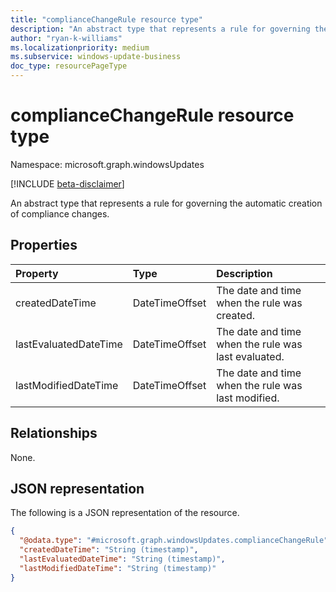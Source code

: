 ```yaml
---
title: "complianceChangeRule resource type"
description: "An abstract type that represents a rule for governing the automatic creation of compliance changes."
author: "ryan-k-williams"
ms.localizationpriority: medium
ms.subservice: windows-update-business
doc_type: resourcePageType
---
```


# complianceChangeRule resource type

Namespace: microsoft.graph.windowsUpdates

[!INCLUDE [beta-disclaimer](../../includes/beta-disclaimer.md)]

An abstract type that represents a rule for governing the automatic creation of compliance changes.

## Properties
| Property              | Type           | Description                                         |
|:----------------------|:---------------|:----------------------------------------------------|
| createdDateTime       | DateTimeOffset | The date and time when the rule was created.        |
| lastEvaluatedDateTime | DateTimeOffset | The date and time when the rule was last evaluated. |
| lastModifiedDateTime  | DateTimeOffset | The date and time when the rule was last modified.  |

## Relationships
None.

## JSON representation
The following is a JSON representation of the resource.
<!-- {
  "blockType": "resource",
  "@odata.type": "microsoft.graph.windowsUpdates.complianceChangeRule"
}
-->
``` json
{
  "@odata.type": "#microsoft.graph.windowsUpdates.complianceChangeRule",
  "createdDateTime": "String (timestamp)",
  "lastEvaluatedDateTime": "String (timestamp)",
  "lastModifiedDateTime": "String (timestamp)"
}
```
